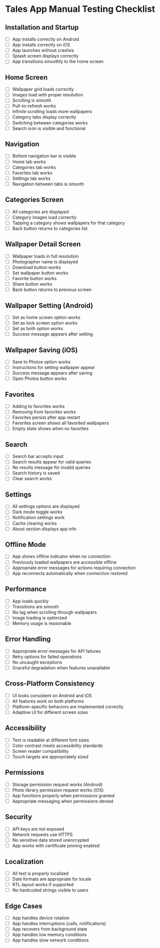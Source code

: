 # Tales App Manual Testing Checklist

## Installation and Startup
- [ ] App installs correctly on Android
- [ ] App installs correctly on iOS
- [ ] App launches without crashes
- [ ] Splash screen displays correctly
- [ ] App transitions smoothly to the home screen

## Home Screen
- [ ] Wallpaper grid loads correctly
- [ ] Images load with proper resolution
- [ ] Scrolling is smooth
- [ ] Pull-to-refresh works
- [ ] Infinite scrolling loads more wallpapers
- [ ] Category tabs display correctly
- [ ] Switching between categories works
- [ ] Search icon is visible and functional

## Navigation
- [ ] Bottom navigation bar is visible
- [ ] Home tab works
- [ ] Categories tab works
- [ ] Favorites tab works
- [ ] Settings tab works
- [ ] Navigation between tabs is smooth

## Categories Screen
- [ ] All categories are displayed
- [ ] Category images load correctly
- [ ] Tapping a category shows wallpapers for that category
- [ ] Back button returns to categories list

## Wallpaper Detail Screen
- [ ] Wallpaper loads in full resolution
- [ ] Photographer name is displayed
- [ ] Download button works
- [ ] Set wallpaper button works
- [ ] Favorite button works
- [ ] Share button works
- [ ] Back button returns to previous screen

## Wallpaper Setting (Android)
- [ ] Set as home screen option works
- [ ] Set as lock screen option works
- [ ] Set as both option works
- [ ] Success message appears after setting

## Wallpaper Saving (iOS)
- [ ] Save to Photos option works
- [ ] Instructions for setting wallpaper appear
- [ ] Success message appears after saving
- [ ] Open Photos button works

## Favorites
- [ ] Adding to favorites works
- [ ] Removing from favorites works
- [ ] Favorites persist after app restart
- [ ] Favorites screen shows all favorited wallpapers
- [ ] Empty state shows when no favorites

## Search
- [ ] Search bar accepts input
- [ ] Search results appear for valid queries
- [ ] No results message for invalid queries
- [ ] Search history is saved
- [ ] Clear search works

## Settings
- [ ] All settings options are displayed
- [ ] Dark mode toggle works
- [ ] Notification settings work
- [ ] Cache clearing works
- [ ] About section displays app info

## Offline Mode
- [ ] App shows offline indicator when no connection
- [ ] Previously loaded wallpapers are accessible offline
- [ ] Appropriate error messages for actions requiring connection
- [ ] App reconnects automatically when connection restored

## Performance
- [ ] App loads quickly
- [ ] Transitions are smooth
- [ ] No lag when scrolling through wallpapers
- [ ] Image loading is optimized
- [ ] Memory usage is reasonable

## Error Handling
- [ ] Appropriate error messages for API failures
- [ ] Retry options for failed operations
- [ ] No uncaught exceptions
- [ ] Graceful degradation when features unavailable

## Cross-Platform Consistency
- [ ] UI looks consistent on Android and iOS
- [ ] All features work on both platforms
- [ ] Platform-specific behaviors are implemented correctly
- [ ] Adaptive UI for different screen sizes

## Accessibility
- [ ] Text is readable at different font sizes
- [ ] Color contrast meets accessibility standards
- [ ] Screen reader compatibility
- [ ] Touch targets are appropriately sized

## Permissions
- [ ] Storage permission request works (Android)
- [ ] Photo library permission request works (iOS)
- [ ] App functions properly when permissions granted
- [ ] Appropriate messaging when permissions denied

## Security
- [ ] API keys are not exposed
- [ ] Network requests use HTTPS
- [ ] No sensitive data stored unencrypted
- [ ] App works with certificate pinning enabled

## Localization
- [ ] All text is properly localized
- [ ] Date formats are appropriate for locale
- [ ] RTL layout works if supported
- [ ] No hardcoded strings visible to users

## Edge Cases
- [ ] App handles device rotation
- [ ] App handles interruptions (calls, notifications)
- [ ] App recovers from background state
- [ ] App handles low memory conditions
- [ ] App handles slow network conditions
